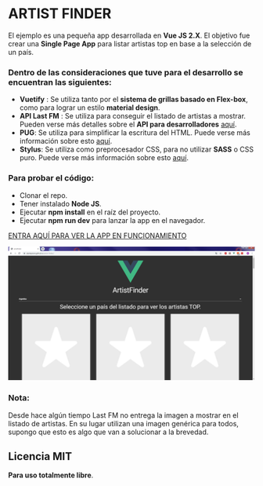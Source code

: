 # ARTIST FINDER

El ejemplo es una pequeña app desarrollada en **Vue JS 2.X**. El objetivo fue crear una **Single Page App** para listar artistas top en base a la selección de un país.

### Dentro de las consideraciones que tuve para el desarrollo se encuentran las siguientes:

* **Vuetify** : Se utiliza tanto por el **sistema de grillas basado en Flex-box**, como para lograr un estilo **material design**.
* **API Last FM** : Se utiliza para conseguir el listado de artistas a mostrar. Pueden verse más detalles sobre el **API para desarrolladores** [aquí](https://www.last.fm/api/).
* **PUG**: Se utiliza para simplificar la escritura del HTML. Puede verse más información sobre esto [aquí](https://pugjs.org/api/getting-started.html).
* **Stylus**: Se utiliza como preprocesador CSS, para no utilizar **SASS** o CSS puro. Puede verse más información sobre esto
[aquí](http://stylus-lang.com/).

### Para probar el código:

* Clonar el repo.
* Tener instalado **Node JS**.
* Ejecutar **npm install** en el raíz del proyecto.
* Ejecutar **npm run dev** para lanzar la app en el navegador.

[ENTRA AQUÍ PARA VER LA APP EN FUNCIONAMIENTO](https://alanlapierre.github.io/artist-finder/)

![ArtistFinder homepage](https://github.com/alanlapierre/artist-finder/blob/master/src/assets/readme.png)

### Nota:
Desde hace algún tiempo Last FM no entrega la imagen a mostrar en el listado de artistas. En su lugar utilizan una imagen genérica para todos, supongo que esto es algo que van a solucionar a la brevedad.

Licencia MIT
----
**Para uso totalmente libre**.
